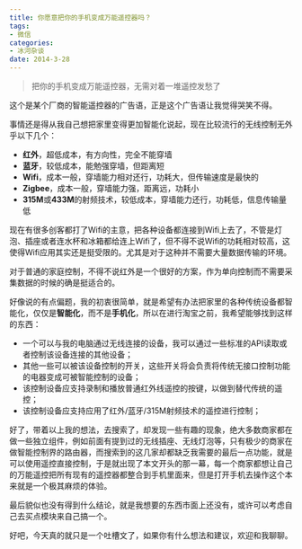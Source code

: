 ```yaml
---
title: 你愿意把你的手机变成万能遥控器吗？
tags:
- 微信
categories:
- 冰河杂谈
date: 2014-3-28
---
```

> 把你的手机变成万能遥控器，无需对着一堆遥控发愁了

这个是某个厂商的智能遥控器的广告语，正是这个广告语让我觉得哭笑不得。

事情还是得从我自己想把家里变得更加智能化说起，现在比较流行的无线控制无外乎以下几个：

* **红外**，超低成本，有方向性，完全不能穿墙
* **蓝牙**，较低成本，能勉强穿墙，但距离短
* **Wifi**，成本一般，穿墙能力相对还行，功耗大，但传输速度是最快的
* **Zigbee**，成本一般，穿墙能力强，距离远，功耗小
* **315M**或**433M**的射频技术，较低成本，穿墙能力还行，功耗低，信息传输量低

现在有很多创客都打了Wifi的主意，把各种设备都连接到Wifi上去了，不管是灯泡、插座或者连水杯和冰箱都给连上Wifi了，但不得不说Wifi的功耗相对较高，这使得Wifi应用其实还是挺受限的。尤其是对于这种并不需要大量数据传输的环境。

对于普通的家庭控制，不得不说红外是一个很好的方案，作为单向控制而不需要采集数据的时候的确是挺适合的。

好像说的有点偏题，我的初衷很简单，就是希望有办法把家里的各种传统设备都智能化，仅仅是**智能化**，而不是**手机化**，所以在进行淘宝之前，我希望能够找到这样的东西：

* 一个可以与我的电脑通过无线连接的设备，我可以通过一些标准的API读取或者控制该设备连接的其他设备；
* 其他一些可以被该设备控制的开关，这些开关将会负责将传统无接口控制功能的电器变成可被智能控制的设备；
* 该控制设备应支持录制和播放普通红外线遥控的按键，以做到替代传统的遥控；
* 该控制设备应支持应用了红外/蓝牙/315M射频技术的遥控进行控制；

好了，带着以上我的想法，去搜索了，却发现一些有趣的现象，绝大多数商家都在做一些独立组件，例如前面有提到过的无线插座、无线灯泡等，只有极少的商家在做智能控制界的路由器，而搜索到的这几家却都缺乏我需要的最后一点功能，就是可以使用遥控直接控制，于是就出现了本文开头的那一幕，每一个商家都想让自己的万能遥控把所有现有的遥控器都整合到手机里面来，但是打开手机去操作这个本来就是一个极其麻烦的体验。

最后貌似也没有得到什么结论，就是我想要的东西市面上还没有，或许可以考虑自己去买点模块来自己搞一个。

好吧，今天真的就只是一个吐槽文了，如果你有什么想法和建议，欢迎和我聊聊。
